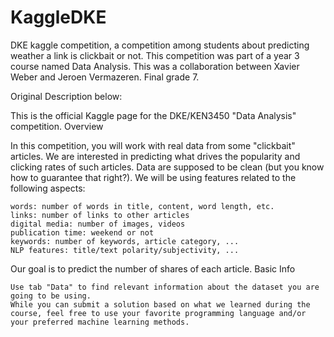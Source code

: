 # KaggleDKE
DKE kaggle competition, a competition among students about predicting weather a link is clickbait or not. This competition was part of a year 3 course named Data Analysis. This was a collaboration between Xavier Weber and Jeroen Vermazeren. Final grade 7. 

Original Description below:

This is the official Kaggle page for the DKE/KEN3450 "Data Analysis" competition.
Overview

In this competition, you will work with real data from some "clickbait" articles. We are interested in predicting what drives the popularity and clicking rates of such articles. Data are supposed to be clean (but you know how to guarantee that right?). We will be using features related to the following aspects:

    words: number of words in title, content, word length, etc.
    links: number of links to other articles
    digital media: number of images, videos
    publication time: weekend or not
    keywords: number of keywords, article category, ...
    NLP features: title/text polarity/subjectivity, ...

Our goal is to predict the number of shares of each article.
Basic Info

    Use tab "Data" to find relevant information about the dataset you are going to be using.
    While you can submit a solution based on what we learned during the course, feel free to use your favorite programming language and/or your preferred machine learning methods.
